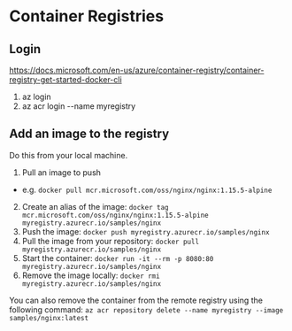 # Container Registries

## Login
https://docs.microsoft.com/en-us/azure/container-registry/container-registry-get-started-docker-cli
1. az login
2. az acr login --name myregistry

## Add an image to the registry
Do this from your local machine.
1. Pull an image to push
  - e.g. `docker pull mcr.microsoft.com/oss/nginx/nginx:1.15.5-alpine`
2. Create an alias of the image: `docker tag mcr.microsoft.com/oss/nginx/nginx:1.15.5-alpine myregistry.azurecr.io/samples/nginx`
3. Push the image: `docker push myregistry.azurecr.io/samples/nginx`
4. Pull the image from your repository: `docker pull myregistry.azurecr.io/samples/nginx`
5. Start the container: `docker run -it --rm -p 8080:80 myregistry.azurecr.io/samples/nginx`
6. Remove the image locally: `docker rmi myregistry.azurecr.io/samples/nginx`

You can also remove the container from the remote registry using the following command:
`az acr repository delete --name myregistry --image samples/nginx:latest`